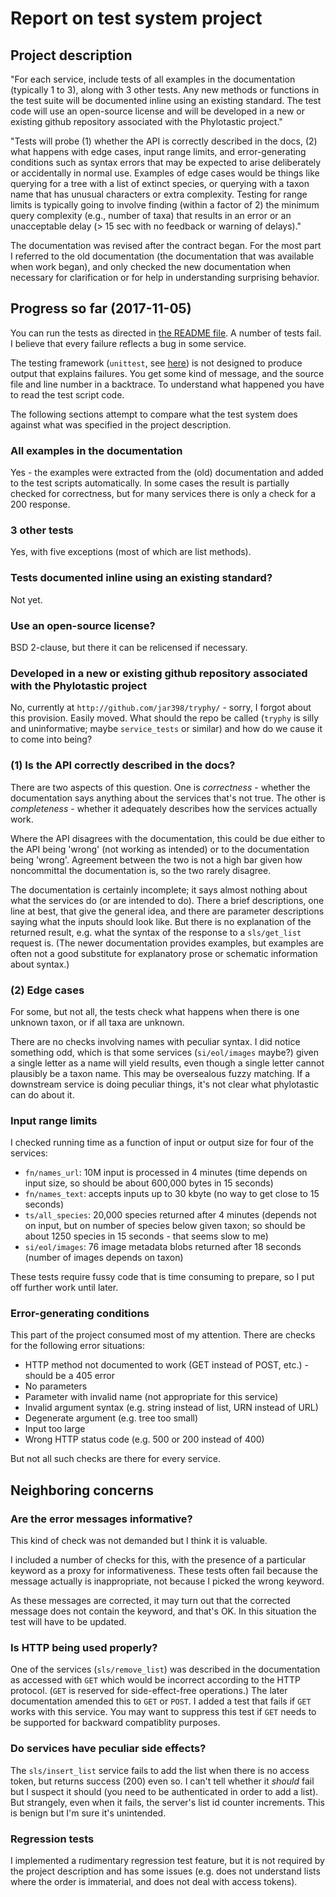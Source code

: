 # Report on test system project

## Project description

"For each service, include tests of all examples in the documentation
(typically 1 to 3), along with 3 other tests. Any new methods or
functions in the test suite will be documented inline using an
existing standard. The test code will use an open-source license and
will be developed in a new or existing github repository associated
with the Phylotastic project."

"Tests will probe (1) whether the API is correctly described in the
docs, (2) what happens with edge cases, input range limits, and
error-generating conditions such as syntax errors that may be expected
to arise deliberately or accidentally in normal use. Examples of edge
cases would be things like querying for a tree with a list of extinct
species, or querying with a taxon name that has unusual characters or
extra complexity. Testing for range limits is typically going to
involve finding (within a factor of 2) the minimum query complexity
(e.g., number of taxa) that results in an error or an unacceptable
delay (> 15 sec with no feedback or warning of delays)."

The documentation was revised after the contract began.  For the most
part I referred to the old documentation (the documentation that was
available when work began), and only checked the new documentation
when necessary for clarification or for help in understanding
surprising behavior.

## Progress so far (2017-11-05)

You can run the tests as directed in [the README file](..README.md).  A number of
tests fail.  I believe that every failure reflects a bug in some
service.

The testing framework (`unittest`, see
[here](test-framework-choice.md)) is not designed to produce output
that explains failures.  You get some kind of message, and the
source file and line number in a backtrace.  To understand what
happened you have to read the test script code.

The following sections attempt to compare what the test system does
against what was specified in the project description.

### All examples in the documentation

Yes - the examples were extracted from the (old) documentation and
added to the test scripts automatically.  In some cases the result is
partially checked for correctness, but for many services there is only
a check for a 200 response.

### 3 other tests

Yes, with five exceptions (most of which are list methods).

### Tests documented inline using an existing standard?

Not yet.

### Use an open-source license?

BSD 2-clause, but there it can be relicensed if necessary.

### Developed in a new or existing github repository associated with the Phylotastic project

No, currently at `http://github.com/jar398/tryphy/` - sorry, I forgot
about this provision.  Easily moved.  What should the repo be called
(`tryphy` is silly and uninformative; maybe `service_tests` or
similar) and how do we cause it to come into being?

### (1) Is the API correctly described in the docs?

There are two aspects of this question.  One is *correctness* -
whether the documentation says anything about the services that's not
true.  The other is *completeness* - whether it adequately
describes how the services actually work.

Where the API disagrees with the documentation, this could be due
either to the API being 'wrong' (not working as intended) or to the
documentation being 'wrong'.  Agreement between the two is not a high
bar given how noncommittal the documentation is, so the two rarely
disagree.

The documentation is certainly incomplete; it says almost nothing
about what the services do (or are intended to do).  There a brief
descriptions, one line at best, that give the general idea, and there
are parameter descriptions saying what the inputs should look like.
But there is no explanation of the returned result, e.g. what the
syntax of the response to a `sls/get_list` request is.  (The newer
documentation provides examples, but examples are often not a good
substitute for explanatory prose or schematic information about
syntax.)

### (2) Edge cases

For some, but not all, the tests check what happens when there is one
unknown taxon, or if all taxa are unknown.

There are no checks involving names with peculiar syntax.  I did
notice something odd, which is that some services (`si/eol/images`
maybe?) given a single letter as a name will yield results, even
though a single letter cannot plausibly be a taxon name.  This may be
oversealous fuzzy matching.  If a downstream service is doing peculiar
things, it's not clear what phylotastic can do about it.

### Input range limits

I checked running time as a function of input or output size for four
of the services:

* `fn/names_url`: 10M input is processed in 4 minutes (time depends on input size, so should be about 600,000 bytes in 15 seconds)
* `fn/names_text`: accepts inputs up to 30 kbyte (no way to get close to 15 seconds)
* `ts/all_species`: 20,000 species returned after 4 minutes (depends not on input, but on number of species below given taxon; so should be about 1250 species in 15 seconds - that seems slow to me)
* `si/eol/images`: 76 image metadata blobs returned after 18 seconds (number of images depends on taxon)

These tests require fussy code that is time consuming to prepare, so I
put off further work until later.

### Error-generating conditions

This part of the project consumed most of my attention.
There are checks for the following error situations:

* HTTP method not documented to work (GET instead of POST, etc.) - should be a 405 error
* No parameters
* Parameter with invalid name (not appropriate for this service)
* Invalid argument syntax (e.g. string instead of list, URN instead of URL)
* Degenerate argument (e.g. tree too small)
* Input too large
* Wrong HTTP status code (e.g. 500 or 200 instead of 400)

But not all such checks are there for every service.

## Neighboring concerns

### Are the error messages informative?

This kind of check was not demanded but I think it is valuable.

I included a number of checks for this, with the presence of a
particular keyword as a proxy for informativeness.  These tests often
fail because the message actually is inappropriate, not because I
picked the wrong keyword.

As these messages are corrected, it may turn out that the corrected
message does not contain the keyword, and that's OK.  In this
situation the test will have to be updated.

### Is HTTP being used properly?

One of the services (`sls/remove_list`) was described in the
documentation as accessed with `GET` which would be incorrect
according to the HTTP protocol.  (`GET` is reserved for
side-effect-free operations.)  The later documentation amended this to
`GET` or `POST`.  I added a test that fails if `GET` works with this
service.  You may want to suppress this test if `GET` needs to be
supported for backward compatiblity purposes.

### Do services have peculiar side effects?

The `sls/insert_list` service fails to add the list when there is no access
token, but returns success (200) even so.  I can't tell whether it
*should* fail but I suspect it should (you need to be authenticated in
order to add a list).  But strangely, even when it fails, the server's
list id counter increments.  This is benign but I'm sure it's
unintended.

### Regression tests

I implemented a rudimentary regression test feature, but it is not
required by the project description and has some issues (e.g. does not
understand lists where the order is immaterial, and does not deal with
access tokens).

